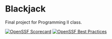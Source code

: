 # Blackjack
Final project for Programming II class.

[![OpenSSF Scorecard](https://api.securityscorecards.dev/projects/github.com/Migue-l/blackjack-game/badge)](https://securityscorecards.dev/viewer/?uri=github.com/Migue-l/blackjack-game)
[![OpenSSF Best Practices](https://www.bestpractices.dev/projects/8521/badge)](https://www.bestpractices.dev/projects/8521)
